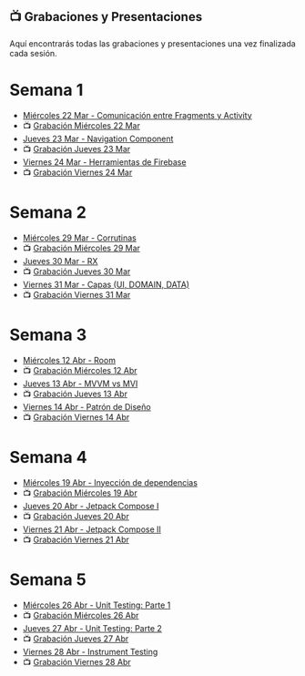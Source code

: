 ## 📺 Grabaciones y Presentaciones
Aquí encontrarás todas las grabaciones y presentaciones una vez finalizada cada sesión.

# Semana 1
- [Miércoles 22 Mar - Comunicación entre Fragments y Activity](https://drive.google.com/file/d/1temC59lGwu_eBBNJvNut2W15FsXuOQJE/view?usp=sharing)
- 📺 [Grabación Miércoles 22 Mar](https://drive.google.com/file/d/1I3s_Ayl6L5b6uERQ8LjKQKLVBwkxp9B4/view?usp=sharing)
- [Jueves 23 Mar - Navigation Component](https://drive.google.com/file/d/1yOTvzazBIjh7YxVYSrYeV83caJXpYeVN/view?usp=sharing)
- 📺 [Grabación Jueves 23 Mar](https://drive.google.com/file/d/1wCvqEljP5eQcm2pokP1PlTUktciQn3gc/view?usp=sharing)
- [Viernes 24 Mar - Herramientas de Firebase](https://drive.google.com/file/d/1KOpUCLF3NPhMopjSa0DrFQln8MXZmH0s/view?usp=sharing)
- 📺 [Grabación Viernes 24 Mar](https://drive.google.com/file/d/1ThUJ8Z_7FINshn4DVHXPH7m2KiYceHyG/view?usp=sharing)


# Semana 2
- [Miércoles 29 Mar - Corrutinas](https://drive.google.com/file/d/1oYE9OOOMK6g6iuxwVSQIZXOcAz1ThDJ0/view?usp=sharing)
- 📺 [Grabación Miércoles 29 Mar](https://drive.google.com/file/d/1hb9F5qPJ7GjM-MBuiJ2pfiTWLlhlkQwc/view?usp=sharing)
- [Jueves 30 Mar - RX](https://drive.google.com/file/d/1A1duf0OamTD6Nk6TiHguFVmBMbZuxD_K/view?usp=sharing)
- 📺 [Grabación Jueves 30 Mar](https://drive.google.com/file/d/1Ag7gYCLuDT3utPatxpuHf6kFm9aS1t9H/view?usp=share_link)
- [Viernes 31 Mar - Capas (UI, DOMAIN, DATA)](https://drive.google.com/file/d/18ibQvflMVLi4GFRiN-t1orO1-wFQYDmE/view?usp=sharing)
- 📺 [Grabación Viernes 31 Mar](https://drive.google.com/file/d/1gwEUEHjHrizzRUuaacSLDF0_aSGDm0hl/view?usp=sharing)


# Semana 3
- [Miércoles 12 Abr - Room](https://drive.google.com/file/d/1-opQRwB9zctf0S35cj67YyBVAUvaGXrC/view?usp=sharing)
- 📺 [Grabación Miércoles 12 Abr ](https://drive.google.com/file/d/1ylOG8X1v6ZEkaQ0PKdvqEdlwSrw64MIG/view?usp=sharing)
- [Jueves 13 Abr - MVVM vs MVI](https://drive.google.com/file/d/1-Y5aQtuNlO1IdN6MG40yP0iEep8yyz-k/view?usp=sharing)
- 📺 [Grabación Jueves 13 Abr](https://drive.google.com/file/d/19cSuij5ovbbwUaGd4OLaC6L4RHImSbfv/view?usp=sharing)
- [Viernes 14 Abr - Patrón de Diseño](https://drive.google.com/file/d/1vAnpXUx1yOHLf77o9e7USom5Jnh01vxH/view?usp=sharing)
- 📺 [Grabación Viernes 14 Abr](https://drive.google.com/file/d/1JAPif7wEA7J5I7Zgf8e2g-Ky0pPM1cmM/view?usp=sharing)

# Semana 4
- [Miércoles 19 Abr - Inyección de dependencias](https://drive.google.com/file/d/1hL_5CENCatxW7gc4gmTy0obHu8_pjy95/view?usp=sharing)
- 📺 [Grabación Miércoles 19 Abr](https://drive.google.com/file/d/14s2A3-ajdCgxQuGbLot6lxt8X7NmU5l-/view?usp=sharing)
- [Jueves 20 Abr - Jetpack Compose I](https://drive.google.com/file/d/1QqhLLz-QXwuhGLH45n6NpvpMIzrAHZAh/view?usp=sharing)
- 📺 [Grabación Jueves 20 Abr](https://drive.google.com/file/d/1MQ3DbeybH5TowZsWI6PFt4L5sW99LPoi/view?usp=sharing)
- [Viernes 21 Abr - Jetpack Compose II](https://drive.google.com/file/d/1G4loK09SdC3goE4GyUYMiNOzYd8Qi33H/view?usp=sharing)
- 📺 [Grabación Viernes 21 Abr](https://drive.google.com/file/d/1RjgbNNoXuwk-Gwd70n__K95rUgQu6p1O/view?usp=sharing)

# Semana 5
- [Miércoles 26 Abr - Unit Testing: Parte 1](https://drive.google.com/file/d/1zH5XwNC6ZYiBLAeRYoGQQOYPZlouXsOt/view?usp=sharing)
- 📺 [Grabación Miércoles 26 Abr]()
- [Jueves 27 Abr - Unit Testing: Parte 2](https://drive.google.com/file/d/1wMhb9d5RIF1jvWvqtmzh8Sk0VAZwxEoR/view?usp=sharing)
- 📺 [Grabación Jueves 27 Abr]()
- [Viernes 28 Abr - Instrument Testing](https://drive.google.com/file/d/1-a2seUVxoHvY3H51ZIzkDd5cw2Saq1uC/view?usp=sharing)
- 📺 [Grabación Viernes 28 Abr]()
